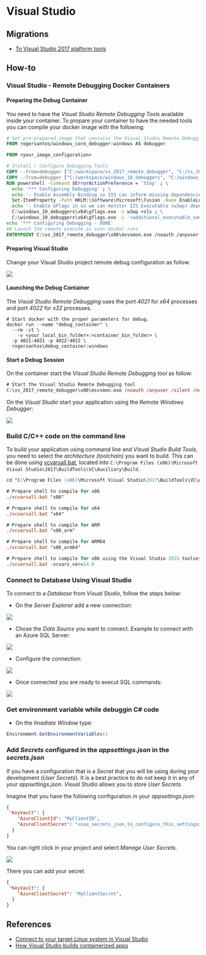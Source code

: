 # Visual Studio

## Migrations

- [To Visual Studio 2017 platform tools]( ./migrating_to_visual_studio_2017_platform_toolset.md )

## How-to

### Visual Studio - Remote Debugging Docker Containers

#### Preparing the Debug Container

You need to have the *Visual Studio Remote Debugging Tools* available inside your container. To propare your container to have the needed tools you can compile your docker image with the following:

```DockerFile
# Get pre-prepared image that contains the Visual Studio Remote Debugging Tools
FROM rogersantos/windows_core_debugger:windows AS debugger

FROM <your_image_configuration>

# Install / Configure Debugging Tools
COPY --from=debugger ["C:/workspace/vs_2017_remote_debugger", "C:/vs_2017_remote_debugger"]
COPY --from=debugger ["C:/workspace/windows_10_debuggers", "C:/windows_10_debuggers"]
RUN powershell -Command $ErrorActionPreference = 'Stop' ; \
  echo '*** Configuring Debugging' ; \
  echo '- Enable Assembly Binding so IIS can inform missing dependencies' ; \
  Set-ItemProperty -Path HKLM:\Software\Microsoft\Fusion -Name EnableLog -Value 1 ; \
  echo '- Enable GFlags in so we can monitor IIS Executable (w3wp) dependencies' ; \
  C:\windows_10_debuggers\x64\gflags.exe -i w3wp +sls ; \
  C:\windows_10_debuggers\x64\gflags.exe -i '<additional_executable_name_you_want_to_monitor>' +sls ; \
echo '*** Configuring Debugging - DONE'
## Launch the remote execute as soon docker runs
ENTRYPOINT C:\vs_2017_remote_debugger\x86\msvsmon.exe /noauth /anyuser /silent /nostatus /noclrwarn /nosecuritywarn /nofirewallwarn /nowowwarn /timeout:36000
```

#### Preparing Visual Studio

Change your Visual Studio project remote debug configuration as follow:

![](./resources/visual_studio/visual_studio_line_41.png)

#### Launching the Debug Container

The *Visual Studio Remote Debugging* uses the port *4021* for *x64* processes and port *4022* for *x32* processes.

```shell
# Start docker with the proper parameters for debug.
docker run --name "debug_container" \
  --rm -it \
	-v <your_local_bin_folder>:<container_bin_folder> \
  -p 4021:4021 -p 4022:4022 \
  rogersantos\debug_container:windows
```

#### Start a Debug Session

On the container start the *Visual Studio Remote Debugging tool* as follow:

```ps
# Start the Visual Studio Remote Debugging tool
C:\vs_2017_remote_debugger\x86\msvsmon.exe /noauth /anyuser /silent /nostatus /noclrwarn /nosecuritywarn /nofirewallwarn /nowowwarn /timeout:36000
```

On the *Visual Studio* start your application using the *Remote Windows Debugger*:

![](./resources/visual_studio/visual_studio_line_67.png)

### Build C/C++ code on the command line

To build your application using command line and *Visual Studio Build Tools*, you need to select the *architecture (toolchain)* you want to build. This can be done using [vcvarsall.bat](https://docs.microsoft.com/en-us/cpp/build/building-on-the-command-line?view=vs-2017#developer-command-files-and-locations), located into `C:\Program Files (x86)\Microsoft Visual Studio\2017\BuildTools\VC\Auxiliary\Build`. 

```ps
cd "C:\Program Files (x86)\Microsoft Visual Studio\2017\BuildTools\VC\Auxiliary\Build"

# Prepare shell to compile for x86
./vcvarsall.bat "x86"

# Prepare shell to compile for x64
./vcvarsall.bat "x64"

# Prepare shell to compile for ARM
./vcvarsall.bat "x86_arm"

# Prepare shell to compile for ARM64
./vcvarsall.bat "x86_arm64"

# Prepare shell to compile for x86 using the Visual Studio 2015 toolset (v14.0)
./vcvarsall.bat -vcvars_ver=14.0
```

### Connect to Database Using Visual Studio

To connect to a *Database* from *Visual Studio*, follow the steps below:

- On the *Server Explorer* add a new connection:

![](./resources/visual_studio/connect_database_add_connection.png)

- Chose the *Data Source* you want to connect. Example to connect with an Azure SQL Server: 

![](./resources/visual_studio/connect_database_datasource.png)

- Configure the connection: 

![](./resources/visual_studio/connect_database_datasource_configuration.png)

- Once connected you are ready to execut SQL commands: 

![](./resources/visual_studio/connect_database_sql_query.png)


### Get environment variable while debuggin C# code 

- On the *Imadiate Window* type:

```cs
Environment.GetEnvironmentVariables()
```

### Add *Secrets* configured in the *appsettings.json* in the *secrets.json*

If you have a configuration that is a *Secret* that you will be using during your development (*User Secrets*). It is a best practice to do not keep it in any of your *appsettings.json*. *Visual Studio* allows you to store *User Secrets*. 

Imagine that you have the following configuration in your *appsettings.json*: 

```json
{
 "KeyVault": {
    "AzureClientId": "MyClientID",
    "AzureClientSecret": "<use_secrets_json_to_configure_this_settings>",
  }
}
```

You can right click in your project and select *Manage User Secrets*. 

![](./resources/visual_studio/user_secrets_menu.png)

There you can add your secret 

```json
{
 "KeyVault": {
    "AzureClientSecret": "MyClientSecret",
  }
}
```

## References 

- [Connect to your target Linux system in Visual Studio](https://docs.microsoft.com/en-us/cpp/linux/connect-to-your-remote-linux-computer?view=vs-2019)
- [How Visual Studio builds containerized apps](https://docs.microsoft.com/en-us/visualstudio/containers/container-build?view=vs-2019)

